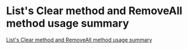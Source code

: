 # List's Clear method and RemoveAll method usage summary
[List's Clear method and RemoveAll method usage summary](https://aiwithcloud.com/2022/09/16/lists_clear_method_and_removeall_method_usage_summary/)